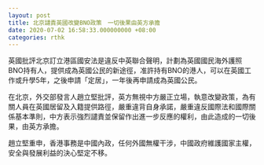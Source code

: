 ```yaml
---
layout: post
title: 北京譴責英國改變BNO政策　一切後果由英方承擔
date: 2020-07-02 16:58:33.000000000 +08:00
categories: rthk
---
```


英國批評北京訂立港區國安法是違反中英聯合聲明，計劃為英國國民海外護照BNO持有人，提供成為英國公民的新途徑，准許持有BNO的港人，可以在英國工作或升學5年，之後申請「定居」，一年後再申請成為英國公民。

在北京，外交部發言人趙立堅批評，英方無視中方嚴正立場，執意改變政策，為有關人員在英國居留及入籍提供路徑，嚴重違背自身承諾，嚴重違反國際法和國際關係基本準則，中方表示強烈譴責並保留作出進一步反應的權利，由此造成的一切後果，由英方承擔。

趙立堅重申，香港事務是中國內政，任何外國無權干涉，中國政府維護國家主權，安全與發展利益的決心堅定不移。

